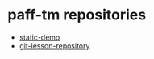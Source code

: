 # paff-tm repositories
- [static-demo](https://github.com/paff-tm/static-demo)
- [git-lesson-repository](https://github.com/paff-tm/git-lesson-repository)

